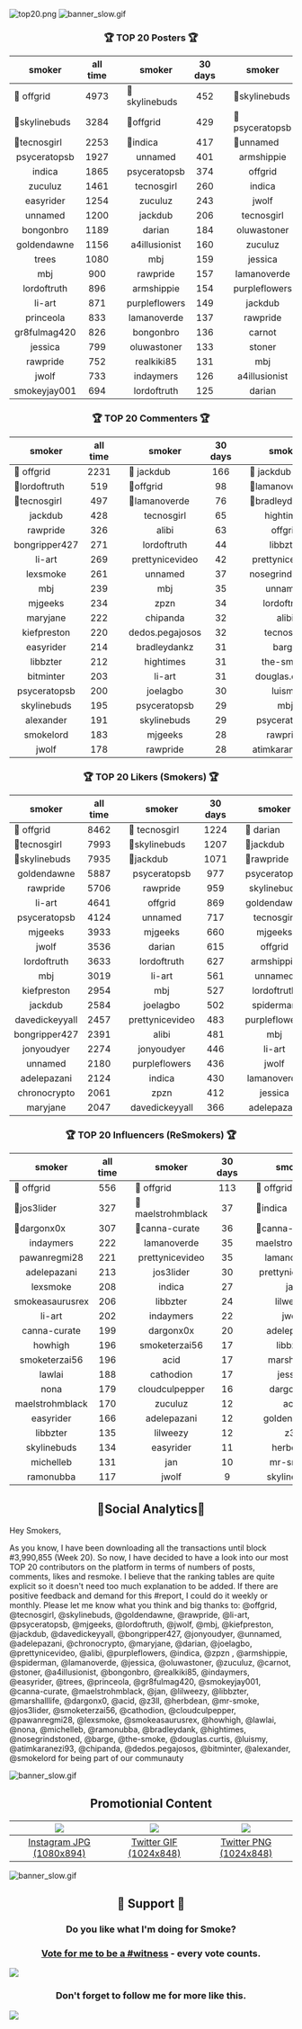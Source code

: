 ![top20.png](https://smoke.io/imageupload_data/50078f8fa0dd09ab05ed4cfbee1e35680b1f75ed)
![banner_slow.gif](https://smoke.io/imageupload_data/0dfad13c3c1e6100883f5756a1886d9fd901d5f4)

### <center> 🏆 TOP 20 Posters 🏆 </center>  

|<center>smoker</center>|<center>all time</center>|<center></center>|<center>smoker</center>|<center>30 days</center>|<center></center>|<center>smoker</center>|<center>7 days</center>|
|--|--|--|--|--|--|--|--|
|  🥇 offgrid  |<center>4973</center>|<center></center>|  🥇 skylinebuds  |<center>452</center>|<center></center>|  🥇skylinebuds  |<center>148</center>|
|  🥈skylinebuds  |<center>3284</center>|<center></center>|  🥈offgrid  |<center>429</center>|<center></center>|  🥈psyceratopsb  |<center>122</center>|
| 🥉tecnosgirl  |<center>2253</center>|<center></center>| 🥉indica  |<center>417</center>|<center></center>| 🥉unnamed  |<center>116</center>|
|<center>psyceratopsb</center>|<center>1927</center>|<center></center>|<center>unnamed</center>|<center>401</center>|<center></center>|<center>armshippie</center>|<center>111</center>|
|<center>indica</center>|<center>1865</center>|<center></center>|<center>psyceratopsb</center>|<center>374</center>|<center></center>|<center>offgrid</center>|<center>88</center>|
|<center>zuculuz</center>|<center>1461</center>|<center></center>|<center>tecnosgirl</center>|<center>260</center>|<center></center>|<center>indica</center>|<center>84</center>|
|<center>easyrider</center>|<center>1254</center>|<center></center>|<center>zuculuz</center>|<center>243</center>|<center></center>|<center>jwolf</center>|<center>67</center>|
|<center>unnamed</center>|<center>1200</center>|<center></center>|<center>jackdub</center>|<center>206</center>|<center></center>|<center>tecnosgirl</center>|<center>62</center>|
|<center>bongonbro</center>|<center>1189</center>|<center></center>|<center>darian</center>|<center>184</center>|<center></center>|<center>oluwastoner</center>|<center>62</center>|
|<center>goldendawne</center>|<center>1156</center>|<center></center>|<center>a4illusionist</center>|<center>160</center>|<center></center>|<center>zuculuz</center>|<center>58</center>|
|<center>trees</center>|<center>1080</center>|<center></center>|<center>mbj</center>|<center>159</center>|<center></center>|<center>jessica</center>|<center>55</center>|
|<center>mbj</center>|<center>900</center>|<center></center>|<center>rawpride</center>|<center>157</center>|<center></center>|<center>lamanoverde</center>|<center>51</center>|
|<center>lordoftruth</center>|<center>896</center>|<center></center>|<center>armshippie</center>|<center>154</center>|<center></center>|<center>purpleflowers</center>|<center>51</center>|
|<center>li-art</center>|<center>871</center>|<center></center>|<center>purpleflowers</center>|<center>149</center>|<center></center>|<center>jackdub</center>|<center>48</center>|
|<center>princeola</center>|<center>833</center>|<center></center>|<center>lamanoverde</center>|<center>137</center>|<center></center>|<center>rawpride</center>|<center>48</center>|
|<center>gr8fulmag420</center>|<center>826</center>|<center></center>|<center>bongonbro</center>|<center>136</center>|<center></center>|<center>carnot</center>|<center>48</center>|
|<center>jessica</center>|<center>799</center>|<center></center>|<center>oluwastoner</center>|<center>133</center>|<center></center>|<center>stoner</center>|<center>45</center>|
|<center>rawpride</center>|<center>752</center>|<center></center>|<center>realkiki85</center>|<center>131</center>|<center></center>|<center>mbj</center>|<center>41</center>|
|<center>jwolf</center>|<center>733</center>|<center></center>|<center>indaymers</center>|<center>126</center>|<center></center>|<center>a4illusionist</center>|<center>40</center>|
|<center>smokeyjay001</center>|<center>694</center>|<center></center>|<center>lordoftruth</center>|<center>125</center>|<center></center>|<center>darian</center>|<center>40</center>|

### <center>🏆 TOP 20 Commenters 🏆</center>

|<center>smoker</center>|<center>all time</center>|<center></center>|<center>smoker</center>|<center>30 days</center>|<center></center>|<center>smoker</center>|<center>7 days</center>|
|--|--|--|--|--|--|--|--|
|  🥇 offgrid  |<center>2231</center>|<center></center>|  🥇 jackdub  |<center>166</center>|<center></center>|  🥇 jackdub  |<center>60</center>|
|  🥈lordoftruth  |<center>519</center>|<center></center>|  🥈offgrid  |<center>98</center>|<center></center>|  🥈lamanoverde  |<center>44</center>|
| 🥉tecnosgirl  |<center>497</center>|<center></center>| 🥉lamanoverde  |<center>76</center>|<center></center>|  🥉bradleydankz  |<center>31</center>|
|<center>jackdub</center>|<center>428</center>|<center></center>|<center>tecnosgirl</center>|<center>65</center>|<center></center>|<center>hightimes</center>|<center>31</center>|
|<center>rawpride</center>|<center>326</center>|<center></center>|<center>alibi</center>|<center>63</center>|<center></center>|<center>offgrid</center>|<center>21</center>|
|<center>bongripper427</center>|<center>271</center>|<center></center>|<center>lordoftruth</center>|<center>44</center>|<center></center>|<center>libbzter</center>|<center>18</center>|
|<center>li-art</center>|<center>269</center>|<center></center>|<center>prettynicevideo</center>|<center>42</center>|<center></center>|<center>prettynicevideo</center>|<center>17</center>|
|<center>lexsmoke</center>|<center>261</center>|<center></center>|<center>unnamed</center>|<center>37</center>|<center></center>|<center>nosegrindstoned</center>|<center>15</center>|
|<center>mbj</center>|<center>239</center>|<center></center>|<center>mbj</center>|<center>35</center>|<center></center>|<center>unnamed</center>|<center>15</center>|
|<center>mjgeeks</center>|<center>234</center>|<center></center>|<center>zpzn</center>|<center>34</center>|<center></center>|<center>lordoftruth</center>|<center>14</center>|
|<center>maryjane</center>|<center>222</center>|<center></center>|<center>chipanda</center>|<center>32</center>|<center></center>|<center>alibi</center>|<center>13</center>|
|<center>kiefpreston</center>|<center>220</center>|<center></center>|<center>dedos.pegajosos</center>|<center>32</center>|<center></center>|<center>tecnosgirl</center>|<center>13</center>|
|<center>easyrider</center>|<center>214</center>|<center></center>|<center>bradleydankz</center>|<center>31</center>|<center></center>|<center>barge</center>|<center>12</center>|
|<center>libbzter</center>|<center>212</center>|<center></center>|<center>hightimes</center>|<center>31</center>|<center></center>|<center>the-smoke</center>|<center>12</center>|
|<center>bitminter</center>|<center>203</center>|<center></center>|<center>li-art</center>|<center>31</center>|<center></center>|<center>douglas.curtis</center>|<center>11</center>|
|<center>psyceratopsb</center>|<center>200</center>|<center></center>|<center>joelagbo</center>|<center>30</center>|<center></center>|<center>luismy</center>|<center>11</center>|
|<center>skylinebuds</center>|<center>195</center>|<center></center>|<center>psyceratopsb</center>|<center>29</center>|<center></center>|<center>mbj</center>|<center>11</center>|
|<center>alexander</center>|<center>191</center>|<center></center>|<center>skylinebuds</center>|<center>29</center>|<center></center>|<center>psyceratopsb</center>|<center>11</center>|
|<center>smokelord</center>|<center>183</center>|<center></center>|<center>mjgeeks</center>|<center>28</center>|<center></center>|<center>rawpride</center>|<center>11</center>|
|<center>jwolf</center>|<center>178</center>|<center></center>|<center>rawpride</center>|<center>28</center>|<center></center>|<center>atimkaranezi93</center>|<center>10</center>|

### <center>🏆 TOP 20 Likers (Smokers) 🏆</center>

|<center>smoker</center>|<center>all time</center>|<center></center>|<center>smoker</center>|<center>30 days</center>|<center></center>|<center>smoker</center>|<center>7 days</center>|
|--|--|--|--|--|--|--|--|
|  🥇 offgrid  |<center>8462</center>|<center></center>|  🥇 tecnosgirl  |<center>1224</center>|<center></center>|  🥇 darian  |<center>465</center>|
|  🥈tecnosgirl  |<center>7993</center>|<center></center>|  🥈skylinebuds  |<center>1207</center>|<center></center>|  🥈jackdub  |<center>378</center>|
|  🥉skylinebuds  |<center>7935</center>|<center></center>| 🥉jackdub  |<center>1071</center>|<center></center>| 🥉rawpride  |<center>368</center>|
|<center>goldendawne</center>|<center>5887</center>|<center></center>|<center>psyceratopsb</center>|<center>977</center>|<center></center>|<center>psyceratopsb</center>|<center>365</center>|
|<center>rawpride</center>|<center>5706</center>|<center></center>|<center>rawpride</center>|<center>959</center>|<center></center>|<center>skylinebuds</center>|<center>328</center>|
|<center>li-art</center>|<center>4641</center>|<center></center>|<center>offgrid</center>|<center>869</center>|<center></center>|<center>goldendawne</center>|<center>306</center>|
|<center>psyceratopsb</center>|<center>4124</center>|<center></center>|<center>unnamed</center>|<center>717</center>|<center></center>|<center>tecnosgirl</center>|<center>304</center>|
|<center>mjgeeks</center>|<center>3933</center>|<center></center>|<center>mjgeeks</center>|<center>660</center>|<center></center>|<center>mjgeeks</center>|<center>276</center>|
|<center>jwolf</center>|<center>3536</center>|<center></center>|<center>darian</center>|<center>615</center>|<center></center>|<center>offgrid</center>|<center>220</center>|
|<center>lordoftruth</center>|<center>3633</center>|<center></center>|<center>lordoftruth</center>|<center>627</center>|<center></center>|<center>armshippie</center>|<center>266</center>|
|<center>mbj</center>|<center>3019</center>|<center></center>|<center>li-art</center>|<center>561</center>|<center></center>|<center>unnamed</center>|<center>212</center>|
|<center>kiefpreston</center>|<center>2954</center>|<center></center>|<center>mbj</center>|<center>527</center>|<center></center>|<center>lordoftruth</center>|<center>193</center>|
|<center>jackdub</center>|<center>2584</center>|<center></center>|<center>joelagbo</center>|<center>502</center>|<center></center>|<center>spiderman</center>|<center>168</center>|
|<center>davedickeyyall</center>|<center>2457</center>|<center></center>|<center>prettynicevideo</center>|<center>483</center>|<center></center>|<center>purpleflowers</center>|<center>165</center>|
|<center>bongripper427</center>|<center>2391</center>|<center></center>|<center>alibi</center>|<center>481</center>|<center></center>|<center>mbj</center>|<center>149</center>|
|<center>jonyoudyer</center>|<center>2274</center>|<center></center>|<center>jonyoudyer</center>|<center>446</center>|<center></center>|<center>li-art</center>|<center>147</center>|
|<center>unnamed</center>|<center>2180</center>|<center></center>|<center>purpleflowers</center>|<center>436</center>|<center></center>|<center>jwolf</center>|<center>143</center>|
|<center>adelepazani</center>|<center>2124</center>|<center></center>|<center>indica</center>|<center>430</center>|<center></center>|<center>lamanoverde</center>|<center>138</center>|
|<center>chronocrypto</center>|<center>2061</center>|<center></center>|<center>zpzn</center>|<center>412</center>|<center></center>|<center>jessica</center>|<center>136</center>|
|<center>maryjane</center>|<center>2047</center>|<center></center>|<center>davedickeyyall</center>|<center>366</center>|<center></center>|<center>adelepazani</center>|<center>135</center>|

### <center>🏆 TOP 20 Influencers (ReSmokers) 🏆</center>

|<center>smoker</center>|<center>all time</center>|<center></center>|<center>smoker</center>|<center>30 days</center>|<center></center>|<center>smoker</center>|<center>7 days</center>|
|--|--|--|--|--|--|--|--|
|  🥇 offgrid</center>|<center>556</center>|<center></center>|  🥇 offgrid</center>|<center>113</center>|<center></center>|  🥇 offgrid</center>|<center>23</center>|
|  🥈jos3lider</center>|<center>327</center>|<center></center>|  🥈maelstrohmblack</center>|<center>37</center>|<center></center>|  🥈indica</center>|<center>18</center>|
|  🥉dargonx0x</center>|<center>307</center>|<center></center>|  🥉canna-curate</center>|<center>36</center>|<center></center>|  🥉canna-curate</center>|<center>14</center>|
|<center>indaymers</center>|<center>222</center>|<center></center>|<center>lamanoverde</center>|<center>35</center>|<center></center>|<center>maelstrohmblack</center>|<center>13</center>|
|<center>pawanregmi28</center>|<center>221</center>|<center></center>|<center>prettynicevideo</center>|<center>35</center>|<center></center>|<center>lamanoverde</center>|<center>11</center>|
|<center>adelepazani</center>|<center>213</center>|<center></center>|<center>jos3lider</center>|<center>30</center>|<center></center>|<center>prettynicevideo</center>|<center>11</center>|
|<center>lexsmoke</center>|<center>208</center>|<center></center>|<center>indica</center>|<center>27</center>|<center></center>|<center>jan</center>|<center>7</center>|
|<center>smokeasaurusrex</center>|<center>206</center>|<center></center>|<center>libbzter</center>|<center>24</center>|<center></center>|<center>lilweezy</center>|<center>7</center>|
|<center>li-art</center>|<center>202</center>|<center></center>|<center>indaymers</center>|<center>22</center>|<center></center>|<center>jwolf</center>|<center>6</center>|
|<center>canna-curate</center>|<center>199</center>|<center></center>|<center>dargonx0x</center>|<center>20</center>|<center></center>|<center>adelepazani</center>|<center>6</center>|
|<center>howhigh</center>|<center>196</center>|<center></center>|<center>smoketerzai56</center>|<center>17</center>|<center></center>|<center>libbzter</center>|<center>6</center>|
|<center>smoketerzai56</center>|<center>196</center>|<center></center>|<center>acid</center>|<center>17</center>|<center></center>|<center>marshalllife</center>|<center>6</center>|
|<center>lawlai</center>|<center>188</center>|<center></center>|<center>cathodion</center>|<center>17</center>|<center></center>|<center>jessica</center>|<center>5</center>|
|<center>nona</center>|<center>179</center>|<center></center>|<center>cloudculpepper</center>|<center>16</center>|<center></center>|<center>dargonx0x</center>|<center>5</center>|
|<center>maelstrohmblack</center>|<center>170</center>|<center></center>|<center>zuculuz</center>|<center>12</center>|<center></center>|<center>acid</center>|<center>5</center>|
|<center>easyrider</center>|<center>166</center>|<center></center>|<center>adelepazani</center>|<center>12</center>|<center></center>|<center>goldendawne</center>|<center>4</center>|
|<center>libbzter</center>|<center>135</center>|<center></center>|<center>lilweezy</center>|<center>12</center>|<center></center>|<center>z3ll</center>|<center>4</center>|
|<center>skylinebuds</center>|<center>134</center>|<center></center>|<center>easyrider</center>|<center>11</center>|<center></center>|<center>herbdean</center>|<center>4</center>|
|<center>michelleb</center>|<center>131</center>|<center></center>|<center>jan</center>|<center>10</center>|<center></center>|<center>mr-smoke</center>|<center>4</center>|
|<center>ramonubba</center>|<center>117</center>|<center></center>|<center>jwolf</center>|<center>9</center>|<center></center>|<center>skylinebuds</center>|<center>3</center>|

## <center>🤔Social Analytics🤔</center>

Hey Smokers,

As you know, I have been downloading all the transactions until block #3,990,855 (Week 20).
So now, I have decided to have a look into our most TOP 20 contributors on the platform in terms of numbers of posts, comments, likes and resmoke.
I believe that the ranking tables are quite explicit so it doesn't need too much explanation to be added.
If there are positive feedback and demand for this #report, I could do it weekly or monthly.
Please let me know what you think and big thanks to:
 @offgrid, @tecnosgirl, @skylinebuds, @goldendawne, @rawpride, @li-art, @psyceratopsb, @mjgeeks, @lordoftruth, @jwolf, @mbj, @kiefpreston, @jackdub, @davedickeyyall, @bongripper427, @jonyoudyer, @unnamed, @adelepazani, @chronocrypto, @maryjane, @darian, @joelagbo, @prettynicevideo, @alibi, @purpleflowers, @indica, @zpzn	, @armshippie, @spiderman, @lamanoverde, @jessica, @oluwastoner, @zuculuz, @carnot, @stoner, @a4illusionist, @bongonbro, @realkiki85, @indaymers, @easyrider, @trees, @princeola, @gr8fulmag420, @smokeyjay001, @canna-curate, @maelstrohmblack, @jan, @lilweezy, @libbzter, @marshalllife, @dargonx0, @acid, @z3ll, @herbdean, @mr-smoke, @jos3lider, @smoketerzai56, @cathodion, @cloudculpepper, @pawanregmi28, @lexsmoke, @smokeasaurusrex, @howhigh, @lawlai, @nona, @michelleb, @ramonubba, @bradleydank, @hightimes, @nosegrindstoned, @barge, @the-smoke, @douglas.curtis, @luismy, @atimkaranezi93, @chipanda, @dedos.pegajosos, @bitminter, @alexander, @smokelord for being part of our communauty

![banner_slow.gif](https://smoke.io/imageupload_data/0dfad13c3c1e6100883f5756a1886d9fd901d5f4)

## <center>Promotionial Content</center>
|![](https://smoke.io/smokeimageproxy/0x0/https://i.imgsafe.org/bd/bd3818c508.jpeg)|![](https://smoke.io/smokeimageproxy/0x0/https://i.imgsafe.org/bd/bd384962aa.gif)|![](https://smoke.io/smokeimageproxy/0x0/https://i.imgsafe.org/bd/bd3818c508.jpeg)|
|:-:|:-:|:-:|
|<center>[Instagram JPG (1080x894)](https://smoke.io/smokeimageproxy/0x0/https://i.imgsafe.org/bd/bd3818c508.jpeg)</center>|<center>[Twitter GIF (1024x848)](https://smoke.io/smokeimageproxy/0x0/https://i.imgsafe.org/bd/bd384962aa.gif)</center>|<center>[Twitter PNG (1024x848)](https://smoke.io/smokeimageproxy/0x0/https://i.imgsafe.org/bd/bd3818c508.jpeg)</center>|

![banner_slow.gif](https://smoke.io/imageupload_data/0dfad13c3c1e6100883f5756a1886d9fd901d5f4)


## <center> 💪 Support 💪 </center>

### <center>Do you like what I'm doing for Smoke?</center>
### <center>[Vote for me to be a #witness](https://smoke.io/~witnesses) - every vote counts.</center>
![](https://smoke.io/smokeimageproxy/0x0/https://i.imgur.com/LInmnGJ.png)</center>

### <center>Don't forget to follow me for more like this.</center>
![](https://smoke.io/smokeimageproxy/0x0/https://i.imgsafe.org/bd/bdcbc5b66d.jpeg)
